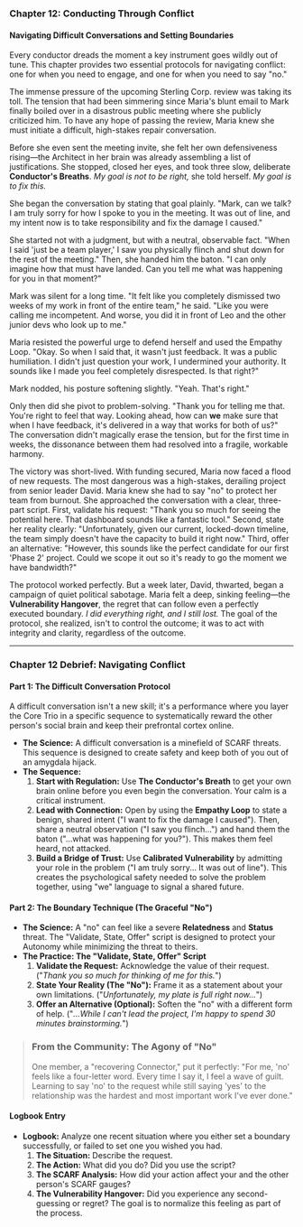 ### **Chapter 12: Conducting Through Conflict**
#### Navigating Difficult Conversations and Setting Boundaries

Every conductor dreads the moment a key instrument goes wildly out of tune. This chapter provides two essential protocols for navigating conflict: one for when you need to engage, and one for when you need to say "no."

The immense pressure of the upcoming Sterling Corp. review was taking its toll. The tension that had been simmering since Maria's blunt email to Mark finally boiled over in a disastrous public meeting where she publicly criticized him. To have any hope of passing the review, Maria knew she must initiate a difficult, high-stakes repair conversation.

Before she even sent the meeting invite, she felt her own defensiveness rising—the Architect in her brain was already assembling a list of justifications. She stopped, closed her eyes, and took three slow, deliberate **Conductor's Breaths**. *My goal is not to be right,* she told herself. *My goal is to fix this.*

She began the conversation by stating that goal plainly. "Mark, can we talk? I am truly sorry for how I spoke to you in the meeting. It was out of line, and my intent now is to take responsibility and fix the damage I caused."

She started not with a judgment, but with a neutral, observable fact. "When I said 'just be a team player,' I saw you physically flinch and shut down for the rest of the meeting." Then, she handed him the baton. "I can only imagine how that must have landed. Can you tell me what was happening for you in that moment?"

Mark was silent for a long time. "It felt like you completely dismissed two weeks of my work in front of the entire team," he said. "Like you were calling me incompetent. And worse, you did it in front of Leo and the other junior devs who look up to me."

Maria resisted the powerful urge to defend herself and used the Empathy Loop. "Okay. So when I said that, it wasn't just feedback. It was a public humiliation. I didn't just question your work, I undermined your authority. It sounds like I made you feel completely disrespected. Is that right?"

Mark nodded, his posture softening slightly. "Yeah. That's right."

Only then did she pivot to problem-solving. "Thank you for telling me that. You're right to feel that way. Looking ahead, how can **we** make sure that when I have feedback, it's delivered in a way that works for both of us?" The conversation didn't magically erase the tension, but for the first time in weeks, the dissonance between them had resolved into a fragile, workable harmony.

The victory was short-lived. With funding secured, Maria now faced a flood of new requests. The most dangerous was a high-stakes, derailing project from senior leader David. Maria knew she had to say "no" to protect her team from burnout. She approached the conversation with a clear, three-part script. First, validate his request: "Thank you so much for seeing the potential here. That dashboard sounds like a fantastic tool." Second, state her reality clearly: "Unfortunately, given our current, locked-down timeline, the team simply doesn't have the capacity to build it right now." Third, offer an alternative: "However, this sounds like the perfect candidate for our first 'Phase 2' project. Could we scope it out so it's ready to go the moment we have bandwidth?"

The protocol worked perfectly. But a week later, David, thwarted, began a campaign of quiet political sabotage. Maria felt a deep, sinking feeling—the **Vulnerability Hangover**, the regret that can follow even a perfectly executed boundary. *I did everything right, and I still lost.* The goal of the protocol, she realized, isn't to control the outcome; it was to act with integrity and clarity, regardless of the outcome.

---
### **Chapter 12 Debrief: Navigating Conflict**

#### **Part 1: The Difficult Conversation Protocol**
A difficult conversation isn't a new skill; it's a performance where you layer the Core Trio in a specific sequence to systematically reward the other person's social brain and keep their prefrontal cortex online.

*   **The Science:** A difficult conversation is a minefield of SCARF threats. This sequence is designed to create safety and keep both of you out of an amygdala hijack.
*   **The Sequence:**
    1.  **Start with Regulation:** Use **The Conductor's Breath** to get your own brain online before you even begin the conversation. Your calm is a critical instrument.
    2.  **Lead with Connection:** Open by using the **Empathy Loop** to state a benign, shared intent ("I want to fix the damage I caused"). Then, share a neutral observation ("I saw you flinch...") and hand them the baton ("...what was happening for you?"). This makes them feel heard, not attacked.
    3.  **Build a Bridge of Trust:** Use **Calibrated Vulnerability** by admitting your role in the problem ("I am truly sorry... It was out of line"). This creates the psychological safety needed to solve the problem together, using "we" language to signal a shared future.

#### **Part 2: The Boundary Technique (The Graceful "No")**
*   **The Science:** A "no" can feel like a severe **Relatedness** and **Status** threat. The "Validate, State, Offer" script is designed to protect your Autonomy while minimizing the threat to theirs.
*   **The Practice: The "Validate, State, Offer" Script**
    1.  **Validate the Request:** Acknowledge the value of their request. ("*Thank you so much for thinking of me for this.*")
    2.  **State Your Reality (The "No"):** Frame it as a statement about your own limitations. ("*Unfortunately, my plate is full right now...*")
    3.  **Offer an Alternative (Optional):** Soften the "no" with a different form of help. ("*...While I can't lead the project, I'm happy to spend 30 minutes brainstorming.*")

> ### **From the Community: The Agony of "No"**
> One member, a "recovering Connector," put it perfectly: "For me, 'no' feels like a four-letter word. Every time I say it, I feel a wave of guilt. Learning to say 'no' to the request while still saying 'yes' to the relationship was the hardest and most important work I've ever done."

#### **Logbook Entry**
*   **Logbook:** Analyze one recent situation where you either set a boundary successfully, or failed to set one you wished you had.
    1.  **The Situation:** Describe the request.
    2.  **The Action:** What did you do? Did you use the script?
    3.  **The SCARF Analysis:** How did your action affect your and the other person's SCARF gauges?
    4.  **The Vulnerability Hangover:** Did you experience any second-guessing or regret? The goal is to normalize this feeling as part of the process.
      